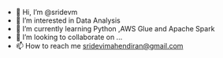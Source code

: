 - 👋 Hi, I’m @sridevm
- 👀 I’m interested in Data Analysis
- 🌱 I’m currently learning Python ,AWS Glue and Apache Spark
- 💞️ I’m looking to collaborate on ...
- 📫 How to reach me sridevimahendiran@gmail.com

<!---
sridevm/sridevm is a ✨ special ✨ repository because its `README.md` (this file) appears on your GitHub profile.
You can click the Preview link to take a look at your changes.
--->
